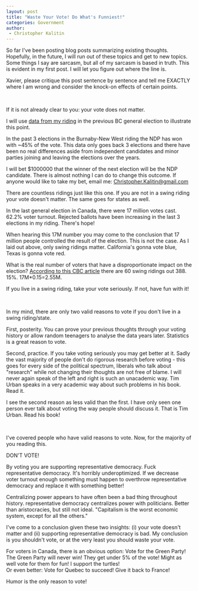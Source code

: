 ```yaml
---
layout: post
title: "Waste Your Vote! Do What's Funniest!"
categories: Government
author:
 - Christopher Kalitin
---
```

<head>
    <meta property="og:image" content="{{site.url}}/assets/images/covers/waste-your-vote.jpg">
</head>

So far I've been posting blog posts summarizing existing thoughts. Hopefully, in the future, I will run out of these topics and get to new topics. Some things I say are sarcasm, but all of my sarcasm is based in truth. This is evident in my first post. I will let you figure out where the line is.

Xavier, please critique this post sentence by sentence and tell me EXACTLY where I am wrong and consider the knock-on effects of certain points.

‎

If it is not already clear to you: your vote does not matter.

I will use <a href="https://www.elections.ca/Scripts/vis/PastResults?L=e&ED=59019&EV=99&EV_TYPE=6&QID=-1&PAGEID=28">data from my riding</a> in the previous BC general election to illustrate this point.

In the past 3 elections in the Burnaby-New West riding the NDP has won with ~45% of the vote. This data only goes back 3 elections and there have been no real differences aside from independent candidates and minor parties joining and leaving the elections over the years.

I will bet $1000000 that the winner of the next election will be the NDP candidate. There is almost nothing I can do to change this outcome. If anyone would like to take my bet, email me: Christopher.Kalitin@gmail.com

There are countless ridings just like this one. If you are not in a swing riding your vote doesn't matter. The same goes for states as well.

In the last general election in Canada, there were 17 million votes cast. 62.2% voter turnout. Rejected ballots have been increasing in the last 3 elections in my riding. There's hope!

When hearing this 17M number you may come to the conclusion that 17 million people controlled the result of the election. This is not the case. As I laid out above, only swing ridings matter. California's gonna vote blue, Texas is gonna vote red.

What is the real number of voters that have a disproportionate impact on the election? <a href="https://newsinteractives.cbc.ca/elections/federal/2019/battlegrounds/">According to this CBC article</a> there are 60 swing ridings out 388. 15%. 17M*0.15=2.55M.

If you live in a swing riding, take your vote seriously. If not, have fun with it!

‎

In my mind, there are only two valid reasons to vote if you don't live in a swing riding/state.

First, posterity. You can prove your previous thoughts through your voting history or allow random teenagers to analyse the data years later. Statistics is a great reason to vote.

Second, practice. If you take voting seriously you may get better at it. Sadly the vast majority of people don't do rigorous research before voting - this goes for every side of the political spectrum, liberals who talk about "research" while not changing their thoughts are not free of blame. I will never again speak of the left and right is such an unacademic way. Tim Urban speaks in a very academic way about such problems in his book. Read it.

I see the second reason as less valid than the first. I have only seen one person ever talk about voting the way people should discuss it. That is Tim Urban. Read his book!

‎

I've covered people who have valid reasons to vote. Now, for the majority of you reading this.

DON'T VOTE!

By voting you are supporting representative democracy. Fuck representative democracy. It's horribly underoptimized. If we decrease voter turnout enough something must happen to overthrow representative democracy and replace it with something better!

Centralizing power appears to have often been a bad thing throughout history. representative democracy centralizes power with politicians. Better than aristocracies, but still not ideal. "Capitalism is the worst economic system, except for all the others."

I've come to a conclusion given these two insights: (i) your vote doesn't matter and (ii) supporting representative democracy is bad. My conclusion is you shouldn't vote, or at the very least you should waste your vote.

For voters in Canada, there is an obvious option: Vote for the Green Party!  
The Green Party will never win! They get under 5% of the vote! Might as well vote for them for fun! I support the turtles!  
Or even better: Vote for Quebec to succeed! Give it back to France!

Humor is the only reason to vote!
